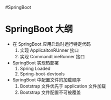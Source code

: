 #SpringBoot

# SpringBoot 大纲

- 在 SpringBoot 应用启动时运行特定代码
	1. 实现 ApplicaitonRUnner 接口
	2. 实现 CommandLineRunner 接口
- SpringBoot 实现热部署
	1. Spring Loaded
	2. Spring-boot-devtools
- SpringBoot 中配置文件的加载顺序
	1. Bootstrap 文件优先于 application 文件加载
	2. Bootstrap 文件配置不可被覆盖
